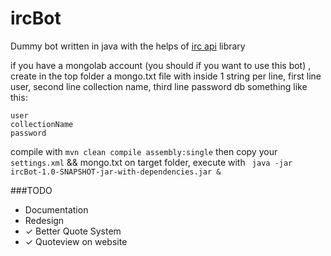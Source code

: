 ircBot
======

Dummy bot written in java with the helps of [irc api](https://code.google.com/p/irc-api/) library

if you have a mongolab account (you should if you want to use this bot) , create in the top folder a mongo.txt file with inside 1 string per line, first line user, second line collection name, third line password db
 something like this: 
```
user
collectionName
password
```

compile with `mvn clean compile assembly:single` then copy your `settings.xml` && mongo.txt on target folder, execute with ` java -jar ircBot-1.0-SNAPSHOT-jar-with-dependencies.jar &`

###TODO
* Documentation
* Redesign
* ✓ Better Quote System
* ✓ Quoteview on website
